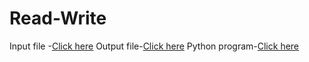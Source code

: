# Read-Write
Input file -[Click here](Input.csv)
Output file-[Click here](Output.csv)
Python program-[Click here](Program.py)